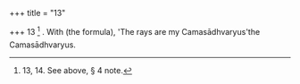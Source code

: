 +++
title = "13"

+++
13 [^7] . With (the formula), 'The rays are my Camasādhvaryus'the Camasādhvaryus.


[^7]:  13, 14. See above, § 4 note.
